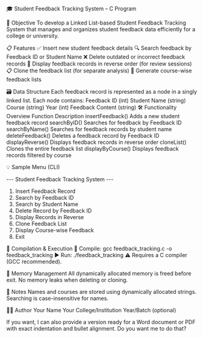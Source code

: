 🎓 Student Feedback Tracking System – C Program

📌 Objective
To develop a Linked List-based Student Feedback Tracking System that manages and organizes student feedback data efficiently for a college or university.

📋 Features
✅ Insert new student feedback details
🔍 Search feedback by Feedback ID or Student Name
❌ Delete outdated or incorrect feedback records
🔁 Display feedback records in reverse order (for review sessions)
📋 Clone the feedback list (for separate analysis)
🏫 Generate course-wise feedback lists

🗃️ Data Structure
Each feedback record is represented as a node in a singly linked list. Each node contains:
Feedback ID (int)
Student Name (string)
Course (string)
Year (int)
Feedback Content (string)
🛠️ Functionality Overview
Function	Description
insertFeedback()	Adds a new student feedback record
searchByID()	Searches for feedback by Feedback ID
searchByName()	Searches for feedback records by student name
deleteFeedback()	Deletes a feedback record by Feedback ID
displayReverse()	Displays feedback records in reverse order
cloneList()	Clones the entire feedback list
displayByCourse()	Displays feedback records filtered by course

💡 Sample Menu (CLI)

--- Student Feedback Tracking System ---
1. Insert Feedback Record
2. Search by Feedback ID
3. Search by Student Name
4. Delete Record by Feedback ID
5. Display Records in Reverse
6. Clone Feedback List
7. Display Course-wise Feedback
8. Exit

🧪 Compilation & Execution
🔧 Compile: gcc feedback_tracking.c -o feedback_tracking
▶️ Run: ./feedback_tracking
⚠️ Requires a C compiler (GCC recommended).

🧼 Memory Management
All dynamically allocated memory is freed before exit.
No memory leaks when deleting or cloning.

📝 Notes
Names and courses are stored using dynamically allocated strings.
Searching is case-insensitive for names.

👨‍💻 Author
Your Name
Your College/Institution
Year/Batch (optional)

If you want, I can also provide a version ready for a Word document or PDF with exact indentation and bullet alignment. Do you want me to do that?
